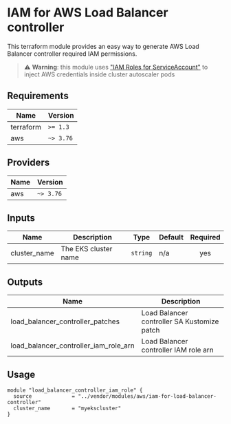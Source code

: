 # IAM for AWS Load Balancer controller

This terraform module provides an easy way to generate AWS Load Balancer controller required IAM permissions.

> ⚠️ **Warning**: this module uses ["IAM Roles for ServiceAccount"](https://docs.aws.amazon.com/eks/latest/userguide/iam-roles-for-service-accounts.html) to inject AWS credentials inside cluster autoscaler pods

## Requirements

|   Name    | Version     |
| --------- | ----------- |
| terraform | `>= 1.3` |
| aws       | `~> 3.76` |

## Providers

| Name | Version  |
| ---- | -------- |
| aws  | `~> 3.76` |

## Inputs

|         Name         |              Description              |     Type      | Default | Required |
| -------------------- | ------------------------------------- | ------------- | ------- | :------: |
| cluster_name         | The EKS cluster name                  | `string`      | n/a     |   yes    |

## Outputs

|            Name                              |               Description                    |
| -------------------------------------------- | -------------------------------------------- |
| load\_balancer\_controller\_patches          | Load Balancer controller SA Kustomize patch  |
| load\_balancer\_controller\_iam\_role\_arn   | Load Balancer controller IAM role arn        |


## Usage

```hcl
module "load_balancer_controller_iam_role" {
  source             = "../vendor/modules/aws/iam-for-load-balancer-controller"
  cluster_name       = "myekscluster"
}
```
